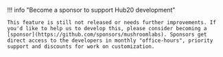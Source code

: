!!! info "Become a sponsor to support Hub20 development"

    This feature is still not released or needs further improvements. If you'd like to help us to develop this, please consider becoming a [sponsor](https://github.com/sponsors/mushroomlabs). Sponsors get direct access to the developers in monthly "office-hours", priority support and discounts for work on customization.

